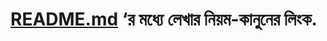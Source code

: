 # [README.md](https://github.com/adam-p/markdown-here/wiki/Markdown-Cheatsheet) ‘র মধ্যে লেখার নিয়ম-কানুনের  লিংক.
